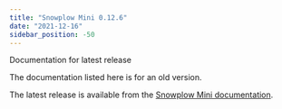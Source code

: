 ```yaml
---
title: "Snowplow Mini 0.12.6"
date: "2021-12-16"
sidebar_position: -50
---
```


Documentation for latest release

The documentation listed here is for an old version.

The latest release is available from the [Snowplow Mini documentation](/docs/migrated/pipeline-components-and-applications/snowplow-mini/).
